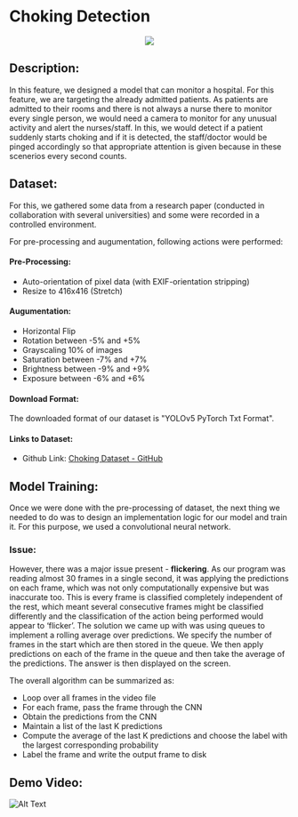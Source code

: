 # Choking Detection

<p align="center">
  <img src="https://github.com/HxnDev/HospitalAid/blob/main/Features/Choking%20Detection/Extras/choke.png">
</p>

## Description:
In this feature, we designed a model that can monitor a hospital. For this feature, we are targeting the already admitted patients. As patients are admitted to their rooms and there is not always a nurse there to monitor every single person, we would need a camera to monitor for any unusual activity and alert the nurses/staff. In this, we would detect if a patient suddenly starts choking and if it is detected, the staff/doctor would be pinged accordingly so that appropriate attention is given because in these scenerios every second counts.

## Dataset:
For this, we gathered some data from a research paper  (conducted in collaboration with several universities) and some were recorded in a controlled environment.

For pre-processing and augumentation, following actions were performed:

#### Pre-Processing:
- Auto-orientation of pixel data (with EXIF-orientation stripping)
- Resize to 416x416 (Stretch)
#### Augumentation:
- Horizontal Flip
- Rotation between -5% and +5%
- Grayscaling 10% of images
- Saturation between -7% and +7%
- Brightness between -9% and +9%
- Exposure between -6% and +6%


#### Download Format:
The downloaded format of our dataset is "YOLOv5 PyTorch Txt Format".

#### Links to Dataset:
- Github Link: [Choking Dataset - GitHub](https://github.com/HxnDev/HospitalAid/tree/main/Features/Choking%20Detection/Dataset)

## Model Training:
Once we were done with the pre-processing of dataset, the next thing we needed to do was to design an implementation logic for our model and train it. For this purpose, we used a convolutional neural network. 

### Issue:
However, there was a major issue present - **flickering**. As our program was reading almost 30 frames in a single second, it was applying the predictions on each frame, which was not only computationally expensive but was inaccurate too. This is every frame is classified completely independent of the rest, which meant several consecutive frames might be classified differently and the classification of the action being performed would appear to ‘flicker’. The solution we came up with was using queues to implement a rolling average over predictions. We specify the number of frames in the start which are then stored in the queue. We then apply predictions on each of the frame in the queue and then take the average of the predictions. The answer is then displayed on the screen.

The overall algorithm can be summarized as:
-	Loop over all frames in the video file
-	For each frame, pass the frame through the CNN
-	Obtain the predictions from the CNN
-	Maintain a list of the last K predictions
-	Compute the average of the last K predictions and choose the label with the largest corresponding probability
-	Label the frame and write the output frame to disk

## Demo Video:

![Alt Text](https://github.com/HxnDev/HospitalAid/blob/main/Features/Choking%20Detection/Extras/choking.gif)
